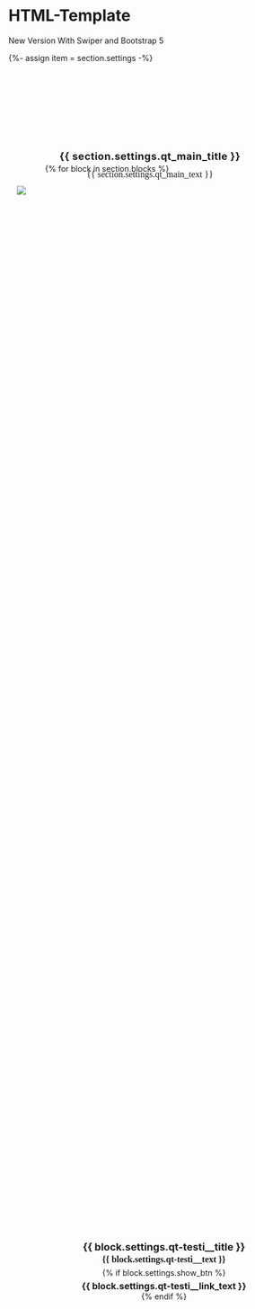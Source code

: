 # HTML-Template
New Version With Swiper and Bootstrap 5





{%- assign item = section.settings -%}

<style>

  .qt-testi{
    padding: 110px 0 90px;
    margin-top: -120px;
    position: relative;
    {% if section.settings.use_bg_img %}
    background: url('{{ section.settings.desktop_bg_img | img_url: "master" }}');
      background-repeat: no-repeat !important;
      background-size: 100% 100%;
      {% endif %}

      {% if section.settings.use_bg_color %}
      background: {{ section.settings.bg_color }};
      {% endif %}
      }
  .qt-testi .container{
    padding: 0 15px;
  }
  .qt-testi__inner {
    padding: {{ section.settings.section_padding }};
  }
  .qt-testi__content {
    padding: {{ section.settings.box_padding }};
    background: {{ section.settings.box_bg }};
    height: 100%;
    display: flex;
    justify-content: center;
    align-items: center;
    flex-direction: column;
    border-radius: 15px;
    text-align: center;
  }
  .qt-testi__title h2 {
    display: block;
    text-transform: none;
    font-size: 18px;
    line-height: 25px;
    font-weight: 700;
    margin: 0;
    padding: 0;
    padding-top: 5px;
    padding-bottom: 0;
    color: {{ section.settings.title_color }};
  }
  .qt-testi__text p {
    margin: 0 0 5px;
    font-size: 16px;
    line-height: 20px;
    font-weight: 700;
    text-align: center;
    color: {{ section.settings.text_color }};
    font-family: Domine,serif;
  }
  .qt-testi__btn a {
    font-size: 16px;
    line-height: unset;
    font-weight: 700!important;
    display: inline-block;
    margin: 0;
    border-radius: 5px;
    text-decoration: none;
    margin-top: 5px;
    width: {{ section.settings.btn_width }};
    background: {{ section.settings.btn_bg_color }};
    color: {{ section.settings.btn_color }};
  }
  .qt-testi__btn a:hover{
    background: {{ section.settings.hover_btn_bg_color }};
    color: {{ section.settings.hover_btn_color }};
  }
  .qt-testi__small-img span{
    display: flex;
    align-items: center;
    height: {{ section.settings.testi__small_height }};
  }
  .qt-testi__small-img svg{
    height: {{ section.settings.testi__small_height }};
  }
  .qt-testi__small-img img{
    height: {{ section.settings.testi__small_height }};
  }
  .qt-testi__main-title{
    display: flex;
    align-items: center;
    justify-content: center;
    flex-direction: column;
    width: 100%;
    padding-top: 20px !important;
    padding-bottom: 50px !important;
    text-align: center;
  }
  .qt-testi__main-title h2{
    font-weight: 700;
    letter-spacing: .03em;
    display: block;
    text-transform: none;
    text-align: center;
    font-size: 40px;
    line-height: 46px;
    margin: 0;
    padding: 0;
    color: {{ section.settings.title_color }};
  }
  .qt-testi__main-title p{
    margin: 10px 0 0 !important;
    font-size: 20px;
    line-height: 25px;
    font-family: Domine;
    color: {{ section.settings.title_color }};
  }
  .qt-testiimage__mobile {
    display: none;
  }
  .qt-testi__inner .row .col-lg-7 {
    padding-left: 50px;
  }
  .qt-testi__inner .row {
    margin-top: -55px;
  }
  .qt-testi__btn-mobile{
    display: none;
  }


  /*  Responsive CSS Start  */
  @media screen and (max-width: 991px) {
    .qt-testi{
      margin-top: -20px;
    }
    .qt-testi_right .row {
      display: flex;
      flex-direction: column-reverse;
    }
    .qt-testi__main-title{
      padding-bottom: 10px !important;
    }
    .qt-testi__main-title h2 {
      font-size: 18px !important;
      line-height: 25px !important;
    }
    .qt-testi__inner {
      padding: 30px 0;
    }
    .qt-testi__main-title p {
      font-size: 16px;
      line-height: 20px;
    }
    .qt-testi__btn-mobile{
      display: flex;
      align-items: center;
      justify-content: center;
      padding: 10px 0 40px;
    }
    .qt-testi__btn-mobile a{
      font-family: Montserrat;
      font-style: normal;
      font-weight: bold;
      font-size: 12px;
      line-height: 15px;
      display: flex;
      align-items: center;
      text-align: center;
      color: #FFFFFF;
      padding: 8px 10px;
      text-transform: uppercase;
      background: #65778A;
      border-radius: 6px;
    }
  }
  @media screen and (max-width: 767px) {

    .qt-testiimage__desktop {
      display: none;
    }
    .qt-testiimage__mobile {
      display: block;
    }
    .qt-testi {
      margin-top: -20px;
      padding: 40px 0 0;
      margin-bottom: 50px;
      background: url('https://cdn.shopify.com/s/files/1/0517/7232/6076/files/WffEB--background_nov3dd.png?v=1636805126') !important;
      background-repeat: no-repeat !important;
      background-size: cover !important;
      background-position: center !important;
    }
    .qt-testi__inner .row {
      margin-top: 0;
    }
    .qt-testi__inner .row .col-lg-7 {
      padding-left: 15px;
    }
    .qt-testi__title h2 {
      font-size: 12px;
      line-height: 18px;
    }
    .qt-testi__text p {
      font-size: 12px;
      line-height: 18px;
    }
    .qt-testi__btn {
      display: none;
    }
    .qt-testi__inner {
      padding: 0;
    }
  }
  /*  Responsive CSS End  */

</style>



<section id="{{section.id}}" class="section-separator">
  <div class="qt-testi">
    <div class="module-container">
      <div class="container">
        <div class="qt-testi__inner">
          <div class="qt-testi__main-title">
            <h2>{{ section.settings.qt_main_title }}</h2>
            <p>{{ section.settings.qt_main_text }}</p>
          </div>
          <div class="qt-testiimagemain">
            <div class="qt-testiimagemain__inner">
              <div class="qt-testiimage__desktop">
                <img src="{{ section.settings.desktop_image | img_url: 'master' }}" />
              </div>
              <div class="qt-testiimage__mobile">
                <img src="{{ section.settings.mobile_image | img_url: 'master' }}" />
              </div>
            </div>
          </div>
          <div class="row">
            <div class="col-lg-5"></div>
            <div class="col-lg-7">
              <div class="row">
                {% for block in section.blocks %}
                <div class="col-lg-4 col-md-4 col-4">
                  <div class="qt-testi__content">
                    <div class="qt-testi__title"><h2>{{ block.settings.qt-testi__title }}</h2></div>
                    <div class="qt-testi__text"><p>{{ block.settings.qt-testi__text }}</p></div>
                    {% if block.settings.show_btn %}
                    <div class="qt-testi__btn"><a href="{{ block.settings.qt-testi__link }}">{{ block.settings.qt-testi__link_text }}</a></div>
                    {% endif %}
                  </div>
                </div>
                {% endfor %}
              </div>
            </div>
          </div>

          <div class="qt-testi__btn-mobile">
            <a href="{{ section.settings.btn_url }}">{{ section.settings.btn_text }}</a>
          </div>

        </div>
      </div>
    </div>
  </div>
</section>

{% schema %}
{
    "name": "HP Testi Section",
    "settings": [
        {
            "type": "header",
            "content": "style"
        },
        {
            "type": "color",
            "id": "bg_color",
            "label": "Background Color",
            "default": "#fff"
        },
        {
            "type": "color",
            "id": "title_color",
            "label": "Title Color",
            "default": "#3d79b8"
        },
        {
            "type": "color",
            "id": "text_color",
            "label": "Text Color",
            "default": "#3d79b8"
        },
        {
            "type": "color",
            "id": "btn_bg_color",
            "label": "Button Background Color",
            "default": "#ffe64b"
        },
        {
            "type": "color",
            "id": "btn_color",
            "label": "Button Text Color",
            "default": "#3d79b8"
        },
        {
            "type": "color",
            "id": "hover_btn_bg_color",
            "label": "Hover Button Background Color",
            "default": "#3d79b8"
        },
        {
            "type": "color",
            "id": "hover_btn_color",
            "label": "Hover Button Text Color",
            "default": "#fff"
        },
        {
            "type": "color",
            "id": "box_bg",
            "label": "Box background color",
            "default": "#e6f5ff"
        },
        {
            "type": "text",
            "id": "section_padding",
            "label":"Section Padding",
            "default":"40px 0",
            "info":"top right bottom left"
        },
        {
            "type": "text",
            "id": "box_padding",
            "label": "Content Box Padding",
            "info":"top right bottom left",
            "default": "10px 0"
        },
        {
            "type": "text",
            "id": "btn_width",
            "label": "Button Width",
            "info":"Please add with in PX"
        },
        {
            "type": "checkbox",
            "id": "use_bg_img",
            "label":"Use Background Image"
        },
        {
            "type": "checkbox",
            "id": "use_bg_color",
            "label":"Use Background Color",
            "default": true
        },
        {
            "type": "image_picker",
            "id":"desktop_bg_img",
            "label":"Background Image Desktop"
        },
        {
            "type": "image_picker",
            "id":"mobile_bg_img",
            "label":"Background Image Mobile"
        },
        {
            "type":"text",
            "id":"qt_main_title",
            "label":"Section Title"
        },
		{
            "type":"text",
            "id":"qt_main_text",
            "label":"Section Text"
        },
		{
            "type": "header",
            "content": "Content Background Image"
        },
		{
            "type": "image_picker",
            "id":"desktop_image",
            "label":"Content Image Desktop"
        },
        {
            "type": "image_picker",
            "id":"mobile_image",
            "label":"Content Image Mobile"
        },
        {
            "type": "text",
            "id":"btn_text",
            "label":"Button Text"
        },
        {
            "type": "url",
            "id":"btn_url",
            "label":"Button URL"
        }
		
    ],
    "blocks": [
        {
            "type": "Imagewithtext",
            "name": "Image with Text",
            "settings": [
                {
                    "type": "text",
                    "id": "qt-testi__title",
                    "label": "Title"
                },
                {
                    "type": "textarea",
                    "id": "qt-testi__text",
                    "label": "Text"
                },
                {
                    "type": "checkbox",
                    "id": "show_btn",
                    "label": "Show Button",
                    "default": false
                },
                {
                    "type": "text",
                    "id": "qt-testi__link_text",
                    "label": "Button Text"
                },
                {
                    "type": "url",
                    "id": "qt-testi__link",
                    "label": "Button Link"
                }
            ]
        }
    ],
    "presets": [
        {
            "name": "HP Testi Section",
            "category": "HP"
        }
    ]
}
{% endschema %}

{% stylesheet %}
{% endstylesheet %}

{% javascript %}
{% endjavascript %}



						HTML:- https://prnt.sc/22f5bad


						How To Include CSS And Js In HTMl:-
						
						<!-- Main CSS file -->
						<link href="assets/css/style.css" media="screen" rel="stylesheet">

						<!-- Main js file -->
   						<script src="assets/js/script.js"></script>		



		
							

						How To Include CSS And Js In Shopify:-
						
						{{ 'theme.css' | asset_url | stylesheet_tag }}

						{{ 'slick.js'  | asset_url | script_tag }}








						Wordpress:-

						How to Download Wordpress Blank Theme:-
						https://underscores.me/

						
						Shortcode Print:-
						<?php echo do_shortcode('[name_of_shortcode]'); ?>


						Repeater:-
						
			   <div class="cat-list">
                               <div class="cat-list-main">
                                   <ul>
                                       <?php
						if( have_rows('cat-list','option') )
						{
							while ( have_rows('cat-list','option') ){
								the_row(); ?>
									<li>
										<a href="<?php the_sub_field('cat_link','option')?>"><?php the_sub_field('cat_text','option')?></a>
									</li>
								<?php
							}				
						}
					?>
                                   </ul>
                               </div>
                           </div>







		
How To Create Tamplate In Wordpress:

https://prnt.sc/wkuubt

<?php
/**
 * Template Name: Home-template
 *
 * This is the most generic template file in a WordPress theme
 * and one of the two required files for a theme (the other being style.css).
 * It is used to display a page when nothing more specific matches a query.
 * E.g., it puts together the home page when no home.php file exists.
 *
 * @link https://developer.wordpress.org/themes/basics/template-hierarchy/
 *
 * @package Blank-Wordpress-theme
 */

get_header();
?>

	<main id="primary" class="site-main">
		<h1>hello dear</h1>
	</main><!-- #main -->

<?php
get_footer();
